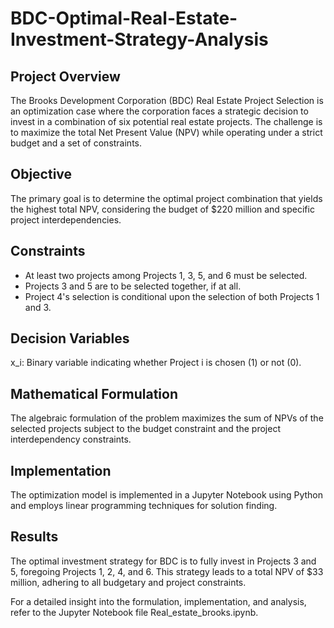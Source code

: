 # BDC-Optimal-Real-Estate-Investment-Strategy-Analysis

## Project Overview
The Brooks Development Corporation (BDC) Real Estate Project Selection is an optimization case where the corporation faces a strategic decision to invest in a combination of six potential real estate projects. The challenge is to maximize the total Net Present Value (NPV) while operating under a strict budget and a set of constraints.

## Objective
The primary goal is to determine the optimal project combination that yields the highest total NPV, considering the budget of $220 million and specific project interdependencies.

## Constraints
- At least two projects among Projects 1, 3, 5, and 6 must be selected.
- Projects 3 and 5 are to be selected together, if at all.
- Project 4's selection is conditional upon the selection of both Projects 1 and 3.

## Decision Variables
x_i: Binary variable indicating whether Project i is chosen (1) or not (0).

## Mathematical Formulation
The algebraic formulation of the problem maximizes the sum of NPVs of the selected projects subject to the budget constraint and the project interdependency constraints.

## Implementation
The optimization model is implemented in a Jupyter Notebook using Python and employs linear programming techniques for solution finding.

## Results
The optimal investment strategy for BDC is to fully invest in Projects 3 and 5, foregoing Projects 1, 2, 4, and 6. This strategy leads to a total NPV of $33 million, adhering to all budgetary and project constraints.

For a detailed insight into the formulation, implementation, and analysis, refer to the Jupyter Notebook file Real_estate_brooks.ipynb.

